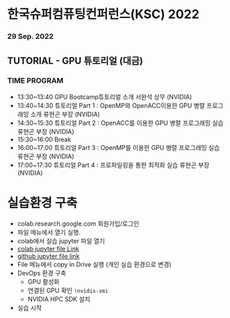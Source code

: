 # 한국슈퍼컴퓨팅컨퍼런스(KSC) 2022  
### 29 Sep. 2022
## TUTORIAL - GPU 튜토리얼 (대금)

### TIME	PROGRAM
 - 13:30~13:40	GPU Bootcamp튜토리얼 소개  서완석 상무 (NVIDIA)
 - 13:40~14:30	튜토리얼 Part 1 : OpenMP와 OpenACC이용한 GPU 병렬 프로그래밍 소개  류현곤 부장 (NVIDIA)
 - 14:30~15:30	튜토리얼 Part 2 : OpenACC를 이용한 GPU 병렬 프로그래밍 실습  류현곤 부장 (NVIDIA)
 - 15:30~16:00	Break
 - 16:00~17:00	튜토리얼 Part 3 : OpenMP를 이용한 GPU 병렬 프로그래밍 실습  류현곤 부장 (NVIDIA)
 - 17:00~17:30	튜토리얼 Part 4 : 프로파일링을 통한 최적화 실습  류현곤 부장 (NVIDIA)
 
 


# 실습환경 구축
- colab.research.google.com 회원가입/로그인
- 파일 메뉴에서 열기 실행. 
 - colab에서 실습 jupyter 파일 열기 
  - [colab jupyter file Link](https://colab.research.google.com/drive/1OxJvMwD7FCP1aE8Kb-qGzW0XuSxW0Yt0?usp=sharing)
  - [github jupyter file link](https://github.com/yhgon/KR_AICONF/blob/master/ksc22/KSC22_GPU_tutorial.ipynb)
 - File 메뉴에서  copy in Drive 실행 (개인 실습 환경으로 변경)  
- DevOps 환경 구축 
  - GPU 활성화
  - 연결된 GPU 확인  `!nvidis-smi`
  - NVIDIA HPC SDK 설치
- 실습 시작

